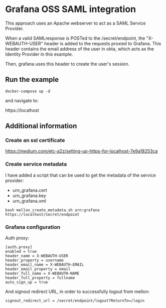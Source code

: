 # Grafana OSS SAML integration

This approach uses an Apache webserver to act as a SAML Service Provider. 

When a valid SAMLresponse is POSTed to the /secret/endpoint, the "X-WEBAUTH-USER" header is added to the requests proxied to Grafana. This header contains the email address of the user in okta, which acts as the Identity Provider in this example.

Then, grafana uses this header to create the user's session.

## Run the example

```
docker-compose up -d
```

and navigate to:

https://localhost

## Additional information

### Create an ssl certificate

https://medium.com/etc-a2z/setting-up-https-for-localhost-7e9a18253ca

### Create service metadata

I have added a script that can be used to get the metadata of the service provider:

* urn_grafana.cert
* urn_grafana.key
* urn_grafana.xml

```
bash mellon_create_metadata.sh urn:grafana https://localhost/secret/endpoint
```

### Grafana configuration

Auth proxy:
```
[auth.proxy]
enabled = true
header_name = X-WEBAUTH-USER
header_property = username
header_email_name = X-WEBAUTH-EMAIL
header_email_property = email
header_full_name = X-WEBAUTH-NAME
header_full_property = fullname
auto_sign_up = true
```

And signout redirect URL, in order to successfully logout from mellon:
```
signout_redirect_url = /secret/endpoint/logout?ReturnTo=/login
```